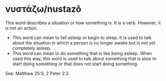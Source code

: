 # νυστάζω/nustazō
This word describes a situation or how something is. It is a verb. However, it is not an action.
* This word can mean to fall asleep or begin to sleep. It is used to talk about the situation in which a person is no longer awake but is not yet completely asleep.
* This word can mean to do something that is like being asleep. When used this way, this word is used to talk about something that is slow to start doing something or that does not start doing something.

See: Matthew 25:5; 2 Peter 2:3
